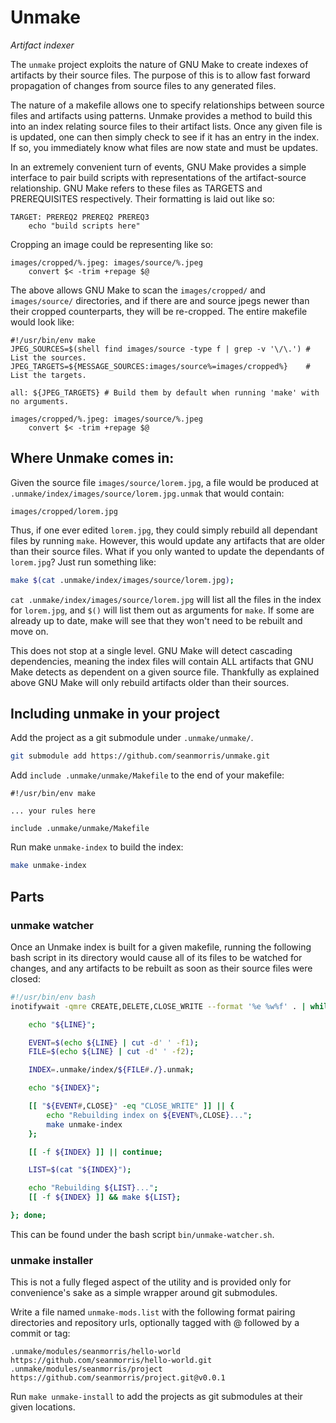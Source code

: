 # Unmake
*Artifact indexer*

The `unmake` project exploits the nature of GNU Make to create indexes of artifacts by their source files. The purpose of this is to allow fast forward propagation of changes from source files to any generated files.

The nature of a makefile allows one to specify relationships between source files and artifacts using patterns. Unmake provides a method to build this into an index relating source files to their artifact lists. Once any given file is is updated, one can then simply check to see if it has an entry in the index. If so, you immediately know what files are now state and must be updates.

In an extremely convenient turn of events, GNU Make provides a simple interface to pair build scripts with representations of the artifact-source relationship. GNU Make refers to these files as TARGETS and PREREQUISITES respectively. Their formatting is laid out like so:

```make
TARGET: PREREQ2 PREREQ2 PREREQ3
	echo "build scripts here"
```

Cropping an image could be representing like so:

```make
images/cropped/%.jpeg: images/source/%.jpeg
	convert $< -trim +repage $@
```

The above allows GNU Make to scan the `images/cropped/` and `images/source/` directories, and if there are and source jpegs newer than their cropped counterparts, they will be re-cropped. The entire makefile would look like:

```make
#!/usr/bin/env make
JPEG_SOURCES=$(shell find images/source -type f | grep -v '\/\.') # List the sources.
JPEG_TARGETS=${MESSAGE_SOURCES:images/source%=images/cropped%}    # List the targets.

all: ${JPEG_TARGETS} # Build them by default when running 'make' with no arguments.

images/cropped/%.jpeg: images/source/%.jpeg
	convert $< -trim +repage $@
```

## Where Unmake comes in:

Given the source file `images/source/lorem.jpg`, a file would be produced at `.unmake/index/images/source/lorem.jpg.unmak` that would contain:

```plaintext
images/cropped/lorem.jpg
```

Thus, if one ever edited `lorem.jpg`, they could simply rebuild all dependant files by running `make`. However, this would update any artifacts that are older than their source files. What if you only wanted to update the dependants of `lorem.jpg`? Just run something like:

```bash
make $(cat .unmake/index/images/source/lorem.jpg);
```

`cat .unmake/index/images/source/lorem.jpg` will list all the files in the index for `lorem.jpg`, and `$()` will list them out as arguments for `make`. If some are already up to date, make will see that they won't need to be rebuilt and move on.

This does not stop at a single level. GNU Make will detect cascading dependencies, meaning the index files will contain ALL artifacts that GNU Make detects as dependent on a given source file. Thankfully as explained above GNU Make will only rebuild artifacts older than their sources.

## Including unmake in your project

Add the project as a git submodule under `.unmake/unmake/`.

```bash
git submodule add https://github.com/seanmorris/unmake.git
```

Add `include .unmake/unmake/Makefile` to the end of your makefile:


```make
#!/usr/bin/env make

... your rules here

include .unmake/unmake/Makefile
```

Run make `unmake-index` to build the index:

```bash
make unmake-index
```

## Parts

### unmake watcher

Once an Unmake index is built for a given makefile, running the following bash script in its directory would cause all of its files to be watched for changes, and any artifacts to be rebuilt as soon as their source files were closed:

```bash
#!/usr/bin/env bash
inotifywait -qmre CREATE,DELETE,CLOSE_WRITE --format '%e %w%f' . | while read LINE; do {

	echo "${LINE}";

	EVENT=$(echo ${LINE} | cut -d' ' -f1);
	FILE=$(echo ${LINE} | cut -d' ' -f2);

	INDEX=.unmake/index/${FILE#./}.unmak;

	echo "${INDEX}";

	[[ "${EVENT#,CLOSE}" -eq "CLOSE_WRITE" ]] || {
		echo "Rebuilding index on ${EVENT%,CLOSE}...";
		make unmake-index
	};

	[[ -f ${INDEX} ]] || continue;

	LIST=$(cat "${INDEX}");

	echo "Rebuilding ${LIST}...";
	[[ -f ${INDEX} ]] && make ${LIST};

}; done;
```

This can be found under the bash script `bin/unmake-watcher.sh`.

### unmake installer

This is not a fully fleged aspect of the utility and is provided only for convenience's sake as a simple wrapper around git submodules.

Write a file named `unmake-mods.list` with the following format pairing directories and repository urls, optionally tagged with @ followed by a commit or tag:

```plaintext
.unmake/modules/seanmorris/hello-world https://github.com/seanmorris/hello-world.git
.unmake/modules/seanmorris/project https://github.com/seanmorris/project.git@v0.0.1
```

Run `make unmake-install` to add the projects as git submodules at their given locations.